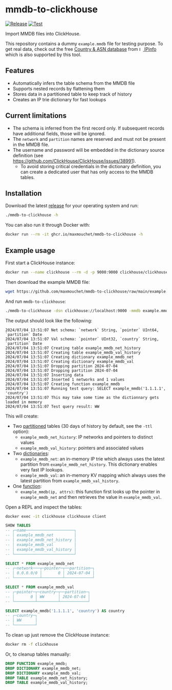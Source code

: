 # mmdb-to-clickhouse

[![Release](https://github.com/maxmouchet/mmdb-to-clickhouse/actions/workflows/release.yaml/badge.svg)](https://github.com/maxmouchet/mmdb-to-clickhouse/actions/workflows/release.yaml)
[![Test](https://github.com/maxmouchet/mmdb-to-clickhouse/actions/workflows/test.yaml/badge.svg)](https://github.com/maxmouchet/mmdb-to-clickhouse/actions/workflows/test.yaml)

Import MMDB files into ClickHouse.

This repository contains a dummy `example.mmdb` file for testing purpose.
To get real data, check out the free [Country & ASN database](https://ipinfo.io/products/free-ip-database) from [<img src="https://ipinfo.io/static/ipinfo-small.svg" alt="IPinfo" width="12"/> IPinfo](https://ipinfo.io) which is also supported by this tool.

## Features

- Automatically infers the table schema from the MMDB file
- Supports nested records by flattening them
- Stores data in a partitioned table to keep track of history
- Creates an IP trie dictionary for fast lookups

## Current limitations

- The schema is inferred from the first record only. If subsequent records have additional fields, those will be ignored.
- The `network` and `partition` names are reserved and must not be present in the MMDB file.
- The username and password will be embedded in the dictionary source definition (see https://github.com/ClickHouse/ClickHouse/issues/38991).
  - To avoid storing critical credentials in the dictionary definition, you can create a dedicated user that has only access to the MMDB tables.

## Installation

Download the latest [release](https://github.com/maxmouchet/mmdb-to-clickhouse/releases/latest) for your operating system and run:
```bash
./mmdb-to-clickhouse -h
```

You can also run it through Docker with:
```bash
docker run --rm -it ghcr.io/maxmouchet/mmdb-to-clickhouse -h
```

## Example usage

First start a ClickHouse instance:
```bash
docker run --name clickhouse --rm -d -p 9000:9000 clickhouse/clickhouse-server
```

Then download the example MMDB file:
```bash
wget https://github.com/maxmouchet/mmdb-to-clickhouse/raw/main/example.mmdb
```

And run `mmdb-to-clickhouse`:
```bash
./mmdb-to-clickhouse -dsn clickhouse://localhost:9000 -mmdb example.mmdb -name example_mmdb -test
```

The output should look like the following:

```
2024/07/04 13:51:07 Net schema: `network` String, `pointer` UInt64, `partition` Date
2024/07/04 13:51:07 Val schema: `pointer` UInt32, `country` String, `partition` Date
2024/07/04 13:51:07 Creating table example_mmdb_net_history
2024/07/04 13:51:07 Creating table example_mmdb_val_history
2024/07/04 13:51:07 Creating dictionary example_mmdb_net
2024/07/04 13:51:07 Creating dictionary example_mmdb_val
2024/07/04 13:51:07 Dropping partition 2024-07-04
2024/07/04 13:51:07 Dropping partition 2024-07-04
2024/07/04 13:51:07 Inserting data
2024/07/04 13:51:07 Inserted 1 networks and 1 values
2024/07/04 13:51:07 Creating function example_mmdb
2024/07/04 13:51:07 Running test query: SELECT example_mmdb('1.1.1.1', 'country')
2024/07/04 13:51:07 This may take some time as the dictionnary gets loaded in memory
2024/07/04 13:51:07 Test query result: WW
```

This will create:
- Two [partitioned](https://clickhouse.com/docs/en/engines/table-engines/mergetree-family/custom-partitioning-key) tables (30 days of history by default, see the `-ttl` option):
  - `example_mmdb_net_history`: IP networks and pointers to distinct values
  - `example_mmdb_val_history`: pointers and associated values
- Two [dictionaries](https://clickhouse.com/docs/en/sql-reference/dictionaries):
  - `example_mmdb_net`: an in-memory IP trie which always uses the latest partition from `example_mmdb_net_history`. This dictionary enables very fast IP lookups.
  - `example_mmdb_val`: an in-memory KV mapping which always uses the latest partition from `example_mmdb_val_history`.
- One [function](https://clickhouse.com/docs/en/sql-reference/statements/create/function):
  - `example_mmdb(ip, attrs)`: this function first looks up the pointer in `example_mmdb_net` and then retrieves the value in `example_mmdb_val`.

Open a REPL and inspect the tables:
```bash
docker exec -it clickhouse clickhouse client
```

```sql
SHOW TABLES
-- ┌─name─────────────────────┐
-- │ example_mmdb_net         │
-- │ example_mmdb_net_history │
-- │ example_mmdb_val         │
-- │ example_mmdb_val_history │
-- └──────────────────────────┘

SELECT * FROM example_mmdb_net
-- ┌─network───┬─pointer─┬──partition─┐
-- │ 0.0.0.0/0 │       0 │ 2024-07-04 │
-- └───────────┴─────────┴────────────┘

SELECT * FROM example_mmdb_val
-- ┌─pointer─┬─country─┬──partition─┐
-- │       0 │ WW      │ 2024-07-04 │
-- └─────────┴─────────┴────────────┘

SELECT example_mmdb('1.1.1.1', 'country') AS country
-- ┌─country─┐
-- │ WW      │
-- └─────────┘
```

To clean up just remove the ClickHouse instance:
```bash
docker rm -f clickhouse
```

Or, to cleanup tables manually:
```sql
DROP FUNCTION example_mmdb;
DROP DICTIONARY example_mmdb_net;
DROP DICTIONARY example_mmdb_val;
DROP TABLE example_mmdb_net_history;
DROP TABLE example_mmdb_val_history;
```
